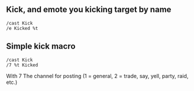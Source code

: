 ## Kick, and emote you kicking target by name
```
/cast Kick
/e Kicked %t
```
 

## Simple kick macro
```
/cast Kick
/7 %t Kicked
```
With 7 The channel for posting (1 = general, 2 = trade, say, yell, party, raid, etc.)